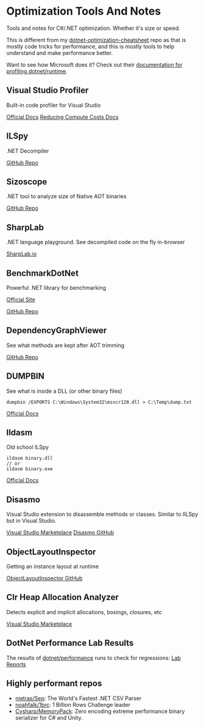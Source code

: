 # Optimization Tools And Notes
Tools and notes for C#/.NET optimization. Whether it's size or speed. 

This is different from my [dotnet-optimization-cheatsheet](https://github.com/nikouu/dotnet-optimization-cheatsheet) repo as that is mostly code tricks for performance, and this is mostly tools to help understand and make performance better.

Want to see how Microsoft does it? Check out their [documentation for profiling dotnet/runtime](https://github.com/dotnet/performance/blob/main/docs/profiling-workflow-dotnet-runtime.md).

## Visual Studio Profiler

Built-in code profiler for Visual Studio

[Official Docs](https://learn.microsoft.com/en-us/visualstudio/profiling/profiling-feature-tour?view=vs-2022)
[Reducing Compute Costs Docs](https://learn.microsoft.com/en-us/visualstudio/profiling/optimize-code-using-profiling-tools?view=vs-2022)

## ILSpy

.NET Decompiler

[GitHub Repo](https://github.com/icsharpcode/ILSpy)

## Sizoscope

.NET tool to analyze size of Native AOT binaries

[GitHub Repo](https://github.com/MichalStrehovsky/sizoscope)

## SharpLab

.NET language playground. See decompiled code on the fly in-browser

[SharpLab.io](https://sharplab.io/)

## BenchmarkDotNet

Powerful .NET library for benchmarking

[Official Site](https://benchmarkdotnet.org/)

[GitHub Repo](https://github.com/dotnet/BenchmarkDotNet)

## DependencyGraphViewer

See what methods are kept after AOT trimming

[GitHub Repo](https://github.com/dotnet/runtime/tree/main/src/coreclr/tools/aot/DependencyGraphViewer)

## DUMPBIN

See what is inside a DLL (or other binary files)
```
dumpbin /EXPORTS C:\Windows\System32\msvcr120.dll > C:\Temp\dump.txt
```
[Official Docs](https://learn.microsoft.com/en-us/previous-versions/visualstudio/visual-studio-2008/c1h23y6c(v=vs.90))

## Ildasm

Old school ILSpy

```
ildasm binary.dll
// or
ildasm binary.exe
```
[Official Docs](https://learn.microsoft.com/en-us/dotnet/framework/tools/ildasm-exe-il-disassembler)

## Disasmo

Visual Studio extension to disassemble methods or classes. Similar to IlLSpy but in Visual Studio.

[Visual Studio Marketplace](https://marketplace.visualstudio.com/items?itemName=EgorBogatov.Disasmo)
[Disasmo GitHub](https://github.com/EgorBo/Disasmo)

## ObjectLayoutInspector

Getting an instance layout at runtime

[ObjectLayoutInspector GitHub](https://github.com/SergeyTeplyakov/ObjectLayoutInspector)

## Clr Heap Allocation Analyzer

Detects explicit and implicit allocations, boxings, closures, etc

[Visual Studio Marketplace](https://marketplace.visualstudio.com/items?itemName=MukulSabharwal.ClrHeapAllocationAnalyzer&ssr=false#overview)

## DotNet Performance Lab Results

The results of [dotnet/performance](https://github.com/dotnet/performance) runs to check for regressions: [Lab Reports](https://pvscmdupload.blob.core.windows.net/reports/allTestHistory/TestHistoryIndexIndex.html)

## Highly performant repos

- [nietras/Sep](https://github.com/nietras/Sep): The World's Fastest .NET CSV Parser
- [noahfalk/1brc](https://github.com/noahfalk/1brc): 1 Billion Rows Challenge leader
- [Cysharp/MemoryPack](https://github.com/Cysharp/MemoryPack): Zero encoding extreme performance binary serializer for C# and Unity.
